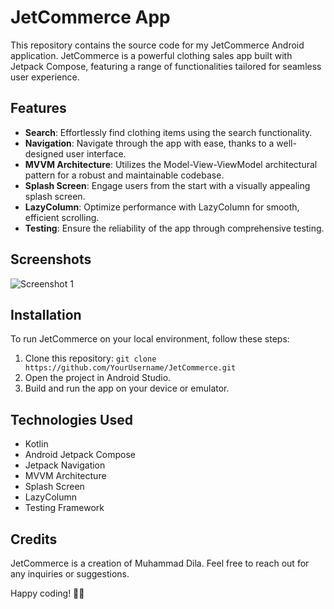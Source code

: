 # JetCommerce App

This repository contains the source code for my JetCommerce Android application. JetCommerce is a powerful clothing sales app built with Jetpack Compose, featuring a range of functionalities tailored for seamless user experience.

## Features

- **Search**: Effortlessly find clothing items using the search functionality.
- **Navigation**: Navigate through the app with ease, thanks to a well-designed user interface.
- **MVVM Architecture**: Utilizes the Model-View-ViewModel architectural pattern for a robust and maintainable codebase.
- **Splash Screen**: Engage users from the start with a visually appealing splash screen.
- **LazyColumn**: Optimize performance with LazyColumn for smooth, efficient scrolling.
- **Testing**: Ensure the reliability of the app through comprehensive testing.

## Screenshots

![Screenshot 1]([https://example.com/screenshot1.png](https://res.cloudinary.com/dhadtef9h/image/upload/v1700319871/ttpf1dkgln2wccpmmwnt.png))

## Installation

To run JetCommerce on your local environment, follow these steps:

1. Clone this repository: `git clone https://github.com/YourUsername/JetCommerce.git`
2. Open the project in Android Studio.
3. Build and run the app on your device or emulator.

## Technologies Used

- Kotlin
- Android Jetpack Compose
- Jetpack Navigation
- MVVM Architecture
- Splash Screen
- LazyColumn
- Testing Framework

## Credits

JetCommerce is a creation of Muhammad Dila. Feel free to reach out for any inquiries or suggestions.

Happy coding! 🚀✨
